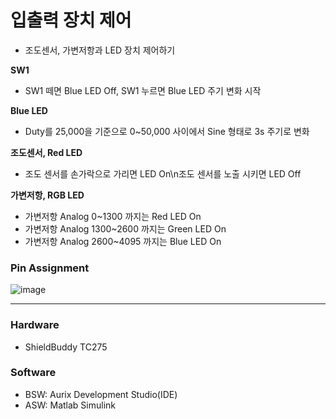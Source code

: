 
# 입출력 장치 제어
- 조도센서, 가변저항과 LED 장치 제어하기


**SW1**
- SW1 떼면 Blue LED Off, SW1 누르면 Blue LED 주기 변화 시작

**Blue LED**
- Duty를 25,000을 기준으로 0~50,000 사이에서 Sine 형태로 3s 주기로 변화

**조도센서, Red LED**
- 조도 센서를 손가락으로 가리면 LED On\n조도 센서를 노출 시키면 LED Off

**가변저항, RGB LED**
- 가변저항 Analog 0~1300 까지는 Red LED On
- 가변저항 Analog 1300~2600 까지는 Green LED On
- 가변저항 Analog 2600~4095 까지는 Blue LED On

### Pin Assignment
![image](https://github.com/user-attachments/assets/5cb5f2e7-015b-4b4e-bbb4-32fad88762eb)



---
### Hardware
- ShieldBuddy TC275

### Software
- BSW: Aurix Development Studio(IDE)
- ASW: Matlab Simulink
